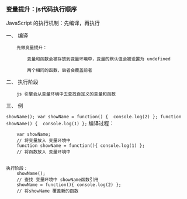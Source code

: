 ### 变量提升：js代码执行顺序


JavaScript 的执行机制：先编译，再执行


一、 编译

        先做变量提升：
        
            变量和函数会被存放到变量环境中，变量的默认值会被设置为 undefined

            两个相同的函数，后者会覆盖前者


二、 执行阶段

        js 引擎会从变量环境中去查找自定义的变量和函数



三、 例

`
    showName();
    var showName = function() { 
        console.log(2)
    };
    function showName() { 
        console.log(1)
    };
`
    编译过程：

        var showName;  
        // 将变量放入 变量环境中
        function showName = function(){ console.log(1) };
        // 将函数放入 变量环境中


    执行阶段：
        showName();
        // 查找 变量环境中 showName函数引用
        showName = function(){ console.log(2) };
        // 将showName 覆盖新的函数







